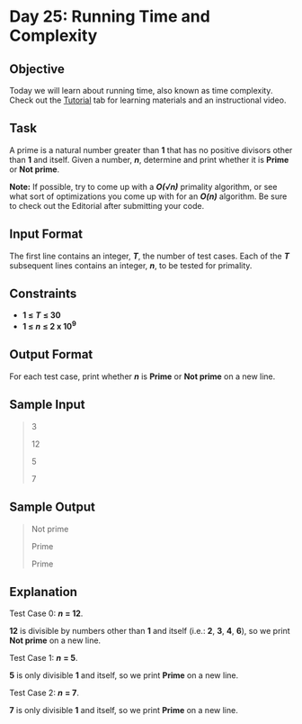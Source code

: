 # Day 25: Running Time and Complexity

## Objective 
Today we will learn about running time, also known as time complexity. Check out the [Tutorial](https://www.hackerrank.com/challenges/30-running-time-and-complexity/tutorial) tab for learning materials and an instructional video.

## Task 
A prime is a natural number greater than **1** that has no positive divisors other than **1** and itself. Given a number, ***n***, determine and print whether it is **Prime** or **Not prime**.

**Note:** If possible, try to come up with a ***O(√n)*** primality algorithm, or see what sort of optimizations you come up with for an ***O(n)*** algorithm. Be sure to check out the Editorial after submitting your code.

## Input Format
The first line contains an integer, ***T***, the number of test cases. 
Each of the ***T*** subsequent lines contains an integer, ***n***, to be tested for primality.

## Constraints
* **1 ≤** ***T*** **≤ 30** 
* **1 ≤** ***n*** **≤ 2 x 10<sup>9</sup>**

## Output Format
For each test case, print whether ***n*** is **Prime** or **Not prime** on a new line.

## Sample Input
>3
>
>12
>
>5
>
>7
>

## Sample Output
> Not prime
>
> Prime
>
> Prime
>

## Explanation
Test Case 0: ***n*** **= 12**.

**12** is divisible by numbers other than **1** and itself (i.e.: **2**, **3**, **4**, **6**), so we print **Not prime** on a new line.
 
Test Case 1: ***n*** **= 5**.

**5** is only divisible **1** and itself, so we print **Prime** on a new line.

Test Case 2: ***n*** **= 7**.

**7** is only divisible **1** and itself, so we print **Prime** on a new line.
